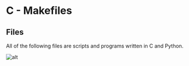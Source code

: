 # C - Makefiles

## Files

All of the following files are scripts and programs written in C and Python.

![alt](https://geps.dev/progress/00)

